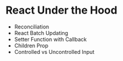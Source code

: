 # React Under the Hood


- Reconciliation
- React Batch Updating
- Setter Function with Callback
- Children Prop
- Controlled vs Uncontrolled Input
